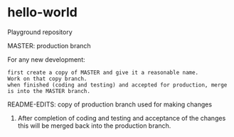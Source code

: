 # hello-world
Playground repository

MASTER: production branch

For any new development:

    first create a copy of MASTER and give it a reasonable name.
    Work on that copy branch.
    when finished (coding and testing) and accepted for production, merge is into the MASTER branch.

README-EDITS: copy of production branch used for making changes

1. After completion of coding and testing and acceptance of the changes this will be merged back into the production branch.
